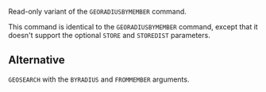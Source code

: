 Read-only variant of the `GEORADIUSBYMEMBER` command.

This command is identical to the `GEORADIUSBYMEMBER` command, except that it doesn't support the optional `STORE` and `STOREDIST` parameters.

## Alternative

`GEOSEARCH` with the `BYRADIUS` and `FROMMEMBER` arguments.
